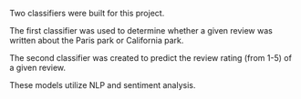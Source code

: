 Two classifiers were built for this project. 

The first classifier was used to determine whether a given review was written about the Paris park or California park. 

The second classifier was created to predict the review rating (from 1-5) of a given review. 

These models utilize NLP and sentiment analysis. 
